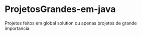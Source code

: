 # ProjetosGrandes-em-java
Projetos feitos em global solution ou apenas projetos de grande importancia.
